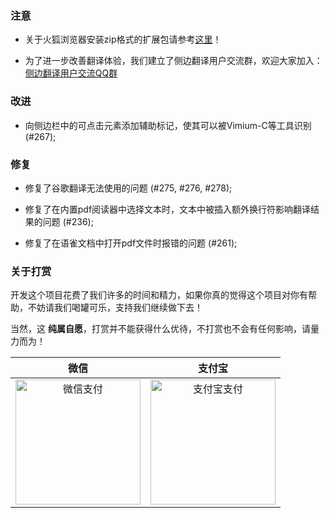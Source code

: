 ### 注意

* 关于火狐浏览器安装zip格式的扩展包请参考[这里](https://github.com/EdgeTranslate/EdgeTranslate/blob/master/docs/wiki/zh_CN/%E8%87%B4%E7%81%AB%E7%8B%90%E7%94%A8%E6%88%B7.md)！

* 为了进一步改善翻译体验，我们建立了侧边翻译用户交流群，欢迎大家加入：[侧边翻译用户交流QQ群](https://jq.qq.com/?_wv=1027&k=gT5EYfFB)

### 改进

* 向侧边栏中的可点击元素添加辅助标记，使其可以被Vimium-C等工具识别 (#267);

### 修复

* 修复了谷歌翻译无法使用的问题 (#275, #276, #278);

* 修复了在内置pdf阅读器中选择文本时，文本中被插入额外换行符影响翻译结果的问题 (#236);

* 修复了在语雀文档中打开pdf文件时报错的问题 (#261);

### 关于打赏

开发这个项目花费了我们许多的时间和精力，如果你真的觉得这个项目对你有帮助，不妨请我们喝罐可乐，支持我们继续做下去！

当然，这 __纯属自愿__，打赏并不能获得什么优待，不打赏也不会有任何影响，请量力而为！

| 微信 | 支付宝 |
| :-: | :-: |
| <img src="https://user-images.githubusercontent.com/25877145/80864662-b6617c00-8cb6-11ea-915a-582ca046118c.png" height=200 alt="微信支付"/> | <img src="https://user-images.githubusercontent.com/25877145/80864685-ced19680-8cb6-11ea-94e5-f5ca8e4389b9.jpg" height=200 alt="支付宝支付"/> |